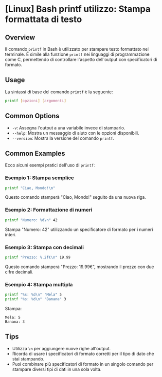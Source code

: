 # [Linux] Bash printf utilizzo: Stampa formattata di testo

## Overview
Il comando `printf` in Bash è utilizzato per stampare testo formattato nel terminale. È simile alla funzione `printf` nei linguaggi di programmazione come C, permettendo di controllare l'aspetto dell'output con specificatori di formato.

## Usage
La sintassi di base del comando `printf` è la seguente:

```bash
printf [opzioni] [argomenti]
```

## Common Options
- `-v`: Assegna l'output a una variabile invece di stamparlo.
- `--help`: Mostra un messaggio di aiuto con le opzioni disponibili.
- `--version`: Mostra la versione del comando `printf`.

## Common Examples
Ecco alcuni esempi pratici dell'uso di `printf`:

### Esempio 1: Stampa semplice
```bash
printf "Ciao, Mondo!\n"
```
Questo comando stamperà "Ciao, Mondo!" seguito da una nuova riga.

### Esempio 2: Formattazione di numeri
```bash
printf "Numero: %d\n" 42
```
Stampa "Numero: 42" utilizzando un specificatore di formato per i numeri interi.

### Esempio 3: Stampa con decimali
```bash
printf "Prezzo: %.2f€\n" 19.99
```
Questo comando stamperà "Prezzo: 19.99€", mostrando il prezzo con due cifre decimali.

### Esempio 4: Stampa multipla
```bash
printf "%s: %d\n" "Mela" 5
printf "%s: %d\n" "Banana" 3
```
Stampa:
```
Mela: 5
Banana: 3
```

## Tips
- Utilizza `\n` per aggiungere nuove righe all'output.
- Ricorda di usare i specificatori di formato corretti per il tipo di dato che stai stampando.
- Puoi combinare più specificatori di formato in un singolo comando per stampare diversi tipi di dati in una sola volta.
